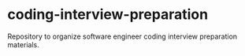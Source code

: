 # coding-interview-preparation
Repository to organize software engineer coding interview preparation materials.
